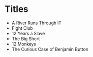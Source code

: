 # Titles
- A River Runs Through IT
- Fight Club
- 12 Years a Slave
- The Big Short
- 12 Monkeys
- The Curious Case of Benjamin Button